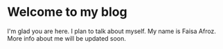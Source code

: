 # Welcome to my blog

I'm glad you are here. 
I plan to talk about myself.
My name is Faisa Afroz. 
More info about me will be updated soon.
